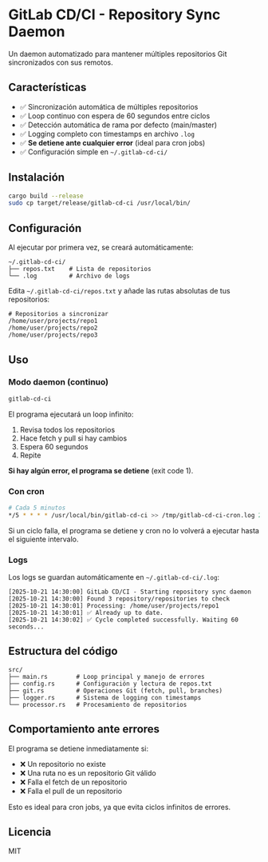 # GitLab CD/CI - Repository Sync Daemon

Un daemon automatizado para mantener múltiples repositorios Git sincronizados con sus remotos.

## Características

- ✅ Sincronización automática de múltiples repositorios
- ✅ Loop continuo con espera de 60 segundos entre ciclos
- ✅ Detección automática de rama por defecto (main/master)
- ✅ Logging completo con timestamps en archivo `.log`
- ✅ **Se detiene ante cualquier error** (ideal para cron jobs)
- ✅ Configuración simple en `~/.gitlab-cd-ci/`

## Instalación

```bash
cargo build --release
sudo cp target/release/gitlab-cd-ci /usr/local/bin/
```

## Configuración

Al ejecutar por primera vez, se creará automáticamente:

```
~/.gitlab-cd-ci/
├── repos.txt    # Lista de repositorios
└── .log         # Archivo de logs
```

Edita `~/.gitlab-cd-ci/repos.txt` y añade las rutas absolutas de tus repositorios:

```
# Repositorios a sincronizar
/home/user/projects/repo1
/home/user/projects/repo2
/home/user/projects/repo3
```

## Uso

### Modo daemon (continuo)
```bash
gitlab-cd-ci
```

El programa ejecutará un loop infinito:
1. Revisa todos los repositorios
2. Hace fetch y pull si hay cambios
3. Espera 60 segundos
4. Repite

**Si hay algún error, el programa se detiene** (exit code 1).

### Con cron
```bash
# Cada 5 minutos
*/5 * * * * /usr/local/bin/gitlab-cd-ci >> /tmp/gitlab-cd-ci-cron.log 2>&1
```

Si un ciclo falla, el programa se detiene y cron no lo volverá a ejecutar hasta el siguiente intervalo.

### Logs

Los logs se guardan automáticamente en `~/.gitlab-cd-ci/.log`:

```
[2025-10-21 14:30:00] GitLab CD/CI - Starting repository sync daemon
[2025-10-21 14:30:00] Found 3 repository/repositories to check
[2025-10-21 14:30:01] Processing: /home/user/projects/repo1
[2025-10-21 14:30:01] ✅ Already up to date.
[2025-10-21 14:30:02] ✅ Cycle completed successfully. Waiting 60 seconds...
```

## Estructura del código

```
src/
├── main.rs        # Loop principal y manejo de errores
├── config.rs      # Configuración y lectura de repos.txt
├── git.rs         # Operaciones Git (fetch, pull, branches)
├── logger.rs      # Sistema de logging con timestamps
└── processor.rs   # Procesamiento de repositorios
```

## Comportamiento ante errores

El programa se detiene inmediatamente si:
- ❌ Un repositorio no existe
- ❌ Una ruta no es un repositorio Git válido
- ❌ Falla el fetch de un repositorio
- ❌ Falla el pull de un repositorio

Esto es ideal para cron jobs, ya que evita ciclos infinitos de errores.

## Licencia

MIT

